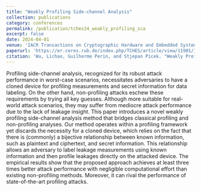 ```yaml
---
title: "Weakly Profiling Side-channel Analysis"
collection: publications
category: conferences
permalink: /publication/tches24_weakly_profiling_sca
excerpt: false
date: 2024-04-01
venue: 'IACR Transactions on Cryptographic Hardware and Embedded Systems (TCHES)'
paperurl: 'https://er.ceres.rub.de/index.php/TCHES/article/view/11901/11738'
citation: 'Wu, Lichao, Guilherme Perin, and Stjepan Picek. "Weakly Profiling Side-channel Analysis." IACR Transactions on Cryptographic Hardware and Embedded Systems 2024.3 (2024): 707-730.'
---
```


Profiling side-channel analysis, recognized for its robust attack performance in worst-case scenarios, necessitates adversaries to have a cloned device for profiling measurements and secret information for data labeling. On the other hand, non-profiling attacks eschew these requirements by trying all key guesses. Although more suitable for real-world attack scenarios, they may suffer from mediocre attack performance due to the lack of leakage insight.
This paper introduces a novel weakly profiling side-channel analysis method that bridges classical profiling and non-profiling analyses. Our method operates within a profiling framework yet discards the necessity for a cloned device, which relies on the fact that there is (commonly) a bijective relationship between known information, such as plaintext and ciphertext, and secret information. This relationship allows an adversary to label leakage measurements using known information and then profile leakages directly on the attacked device. The empirical results show that the proposed approach achieves at least three times better attack performance with negligible computational effort than existing non-profiling methods. Moreover, it can rival the performance of state-of-the-art profiling attacks.
